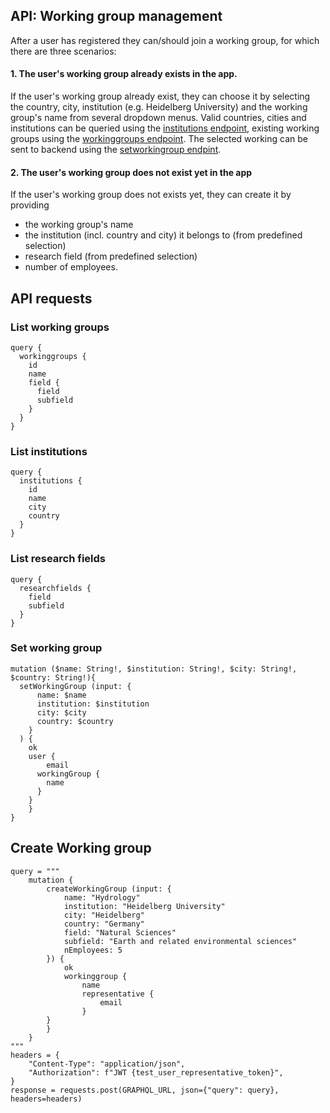 ## API: Working group management

After a user has registered they can/should join a working group, for which there are three scenarios:

#### 1. The user's working group already exists in the app.

If the user's working group already exist, they can choose it by selecting the country, city, institution (e.g. Heidelberg University) and the working group's name from several dropdown menus. Valid countries, cities and institutions can be queried using the [institutions endpoint](#list-institutions), existing working groups using the [workinggroups endpoint](#list-working-groups). The selected working can be sent to backend using the [setworkingroup endpint](#set-working-group).

#### 2. The user's working group does not exist yet in the app

If the user's working group does not exists yet, they can create it by providing

- the working group's name
- the institution (incl. country and city) it belongs to (from predefined selection)
- research field (from predefined selection)
- number of employees.

## API requests

### List working groups

```
query {
  workinggroups {
    id
    name
    field {
      field
      subfield
    }
  }
}
```

### List institutions

```
query {
  institutions {
    id
    name
    city
    country
  }
}
```

### List research fields

```
query {
  researchfields {
    field
    subfield
  }
}
```


### Set working group

```
mutation ($name: String!, $institution: String!, $city: String!, $country: String!){
  setWorkingGroup (input: {
      name: $name
      institution: $institution
      city: $city
      country: $country
    }
  ) {
    ok
    user {
        email
      workingGroup {
        name
      }
    }
    }
}
```

## Create Working group

```
query = """
    mutation {
        createWorkingGroup (input: {
            name: "Hydrology"
            institution: "Heidelberg University"
            city: "Heidelberg"
            country: "Germany"
            field: "Natural Sciences"
            subfield: "Earth and related environmental sciences"
            nEmployees: 5
        }) {
            ok
            workinggroup {
                name
                representative {
                    email
                }
        }
        }
    }
"""
headers = {
    "Content-Type": "application/json",
    "Authorization": f"JWT {test_user_representative_token}",
}
response = requests.post(GRAPHQL_URL, json={"query": query}, headers=headers)

```
